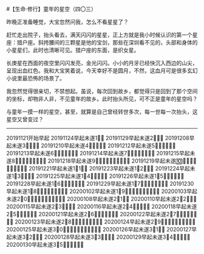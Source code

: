 #【生命⋅修行】童年的星空（四〇三）

昨晚正准备睡觉，大宝忽然问我，怎么不看星星了？

赶忙走出院子，抬头看去，满天闪闪的星星，正上方就是我小时候认识的第一个星座：猎户座。斜挎腰间的三颗星是他的宝剑，那些在深圳看不见的，头部和身体的小星星们，此时也清晰可见。猎户座的东面，是织女星。

长庚星在西面的夜空里闪闪发亮，金光闪闪。小小的月牙已经快沉入西边的山尖，呈现出血红色。我和大宝笑着说，今天幸好不是圆月，不然，这血月可是很多玄幻小说里最恐怖的场景了。

我忽然觉得很亲切，不禁想起。虽说，每次回到故乡，都觉得只是回到了那个空间的坐标，却物非人非，不见童年的故乡。此时抬头所见，可不正是童年的星空吗？

与童年一摸一样的星空，甚至，就算是自己曾经转世多次，每一世每一次抬头，这星空又曾变过？

----

20191121开始早起
20191124早起未遂1⃣️💪
20191129早起未遂2⃣️💪💪
20191208早起未遂3⃣️💪💪💪
20191210早起未遂4⃣️💪💪💪💪
20191212早起未遂5⃣️💪💪💪💪💪
20191213早起未遂6⃣️💪💪💪💪💪💪
20191214早起未遂7⃣️💪💪💪💪💪💪💪
20191215早起未遂8⃣️💪💪💪💪💪💪💪💪
20191218早起未遂9⃣️💪💪💪💪💪💪💪💪💪
20191219早起未遂🔟💪💪💪💪💪💪💪💪💪💪
20191221早起未遂1⃣️1⃣️💪
20191223早起未遂1⃣️2⃣️💪💪
20191224早起未遂1⃣️3⃣️💪💪💪
20191225早起未遂1⃣️4⃣️💪💪💪💪
20191226早起未遂1⃣️5⃣️💪💪💪💪💪
20191228早起未遂1⃣️6⃣️💪💪💪💪💪💪
20191229早起未遂1⃣️7⃣️💪💪💪💪💪💪💪
20191230早起未遂1⃣️8⃣️💪💪💪💪💪💪💪💪
20200102早起未遂1⃣️9⃣️💪💪💪💪💪💪💪💪💪
20200103早起未遂2⃣️0⃣️💪💪💪💪💪💪💪💪💪💪
20200108早起未遂2⃣️1⃣️💪
20200110早起未遂2⃣️2⃣️💪💪
20200115早起未遂2⃣️3⃣️💪💪💪
20200116早起未遂2⃣️4⃣️💪💪💪💪
20200118早起未遂2⃣️5⃣️💪💪💪💪💪
20200121早起未遂2⃣️6⃣️💪💪💪💪💪💪
20200122早起未遂2⃣️7⃣️💪💪💪💪💪💪💪
20200123早起未遂2⃣️8⃣️💪💪💪💪💪💪💪💪
20200124早起未遂2⃣️9⃣️💪💪💪💪💪💪💪💪💪
20200125早起未遂3⃣️0⃣️💪💪💪💪💪💪💪💪💪💪
20200126早起未遂3⃣️1⃣️💪
20200127早起未遂3⃣️2⃣️💪💪
20200128早起未遂3⃣️3⃣️💪💪💪
20200129早起未遂3⃣️4⃣️💪💪💪💪
20200130早起未遂3⃣️5⃣️💪💪💪💪💪